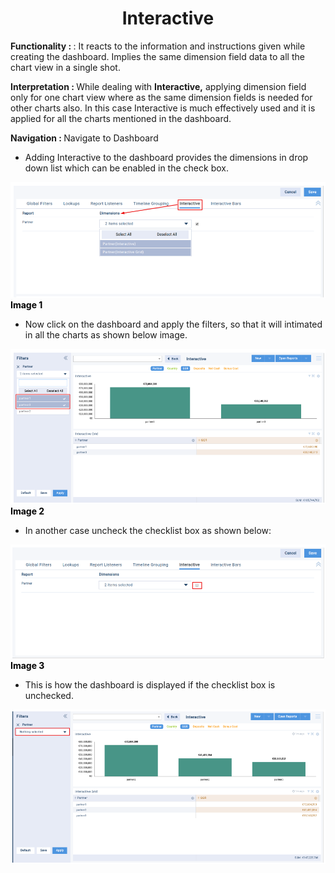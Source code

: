 <h1><center>Interactive </center> </h1>

<b> Functionality :  </b> : It reacts to the information and instructions given while creating the dashboard. Implies the same dimension field data to all the chart view in a single shot.

  

  

<b> Interpretation :  </b> While dealing with **Interactive,** applying dimension field only for one chart view where as the same dimension fields is needed for other charts also. In this case Interactive is much effectively used and it is applied for all the charts mentioned in the dashboard.

  

  

<b> Navigation :  </b> Navigate to Dashboard

  

-   Adding Interactive to the dashboard provides the dimensions in drop down list which can be enabled in the check box.

![enter image description here](https://github.com/surifirstpin/AcuBI_Technical_Documents/blob/master/images/i1.png?raw=true)
<b><font color = "Black" >Image 1 </font></b>




  

-   Now click on the dashboard and apply the filters, so that it will intimated in all the charts as shown below image.

![enter image description here](https://github.com/surifirstpin/AcuBI_Technical_Documents/blob/master/images/i2.png?raw=true)
<b><font color = "Black" >Image 2 </font></b>


-   In another case uncheck the checklist box as shown below:

![enter image description here](https://github.com/surifirstpin/AcuBI_Technical_Documents/blob/master/images/i3.png?raw=true)
<b><font color = "Black" >Image 3</font></b>




  

-   This is how the dashboard is displayed if the checklist box is unchecked.

![enter image description here](https://github.com/surifirstpin/AcuBI_Technical_Documents/blob/master/images/i4.png?raw=true)

<!--stackedit_data:
eyJoaXN0b3J5IjpbMTE0OTE1NjcwOCwtMTY2ODE4OTkxNCwtMT
Y2ODE4OTkxNF19
-->